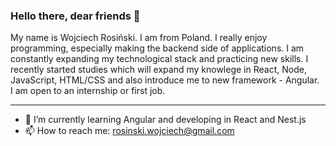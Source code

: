 ### Hello there, dear friends 👋
My name is Wojciech Rosiński. I am from Poland. I really enjoy programming, especially making the backend side of applications. I am constantly expanding my technological stack and practicing new skills. I recently started studies which will expand my knowlege in React, Node, JavaScript, HTML/CSS and also introduce me to new framework - Angular. <br/>
I am open to an internship or first job.
<hr/>

- 🌱 I’m currently learning Angular and developing in React and Nest.js
- 📫 How to reach me: rosinski.wojciech@gmail.com

